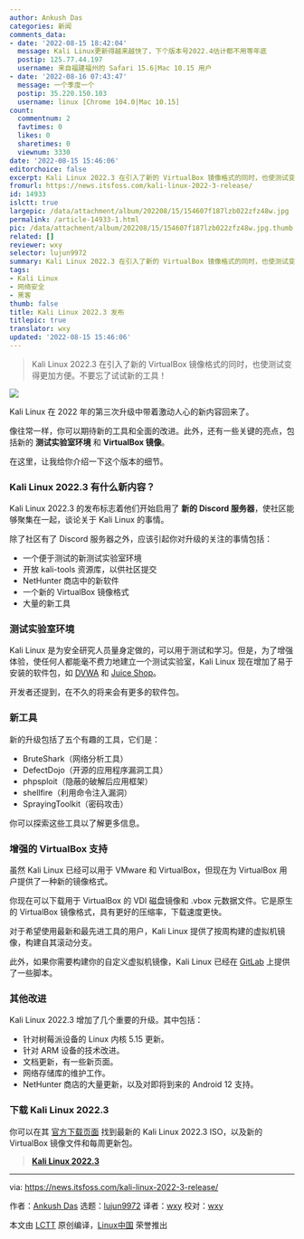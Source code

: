```yaml
---
author: Ankush Das
categories: 新闻
comments_data:
- date: '2022-08-15 18:42:04'
  message: Kali Linux更新得越来越快了，下个版本号2022.4估计都不用等年底
  postip: 125.77.44.197
  username: 来自福建福州的 Safari 15.6|Mac 10.15 用户
- date: '2022-08-16 07:43:47'
  message: 一个季度一个
  postip: 35.220.150.103
  username: linux [Chrome 104.0|Mac 10.15]
count:
  commentnum: 2
  favtimes: 0
  likes: 0
  sharetimes: 0
  viewnum: 3330
date: '2022-08-15 15:46:06'
editorchoice: false
excerpt: Kali Linux 2022.3 在引入了新的 VirtualBox 镜像格式的同时，也使测试变得更加方便。不要忘了试试新的工具！
fromurl: https://news.itsfoss.com/kali-linux-2022-3-release/
id: 14933
islctt: true
largepic: /data/attachment/album/202208/15/154607f187lzb022zfz48w.jpg
permalink: /article-14933-1.html
pic: /data/attachment/album/202208/15/154607f187lzb022zfz48w.jpg.thumb.jpg
related: []
reviewer: wxy
selector: lujun9972
summary: Kali Linux 2022.3 在引入了新的 VirtualBox 镜像格式的同时，也使测试变得更加方便。不要忘了试试新的工具！
tags:
- Kali Linux
- 网络安全
- 黑客
thumb: false
title: Kali Linux 2022.3 发布
titlepic: true
translator: wxy
updated: '2022-08-15 15:46:06'
---
```



> 
> Kali Linux 2022.3 在引入了新的 VirtualBox 镜像格式的同时，也使测试变得更加方便。不要忘了试试新的工具！
> 
> 
> 


![](/data/attachment/album/202208/15/154607f187lzb022zfz48w.jpg)


Kali Linux 在 2022 年的第三次升级中带着激动人心的新内容回来了。


像往常一样，你可以期待新的工具和全面的改进。此外，还有一些关键的亮点，包括新的 **测试实验室环境** 和 **VirtualBox 镜像**。


在这里，让我给你介绍一下这个版本的细节。


### Kali Linux 2022.3 有什么新内容？


Kali Linux 2022.3 的发布标志着他们开始启用了 **新的 Discord 服务器**，使社区能够聚集在一起，谈论关于 Kali Linux 的事情。


除了社区有了 Discord 服务器之外，应该引起你对升级的关注的事情包括：


* 一个便于测试的新测试实验室环境
* 开放 kali-tools 资源库，以供社区提交
* NetHunter 商店中的新软件
* 一个新的 VirtualBox 镜像格式
* 大量的新工具


### 测试实验室环境


Kali Linux 是为安全研究人员量身定做的，可以用于测试和学习。但是，为了增强体验，使任何人都能毫不费力地建立一个测试实验室，Kali Linux 现在增加了易于安装的软件包，如 [DVWA](https://www.kali.org/tools/dvwa/) 和 [Juice Shop](https://www.kali.org/tools/juice-shop/)。


开发者还提到，在不久的将来会有更多的软件包。


### 新工具


新的升级包括了五个有趣的工具，它们是：


* BruteShark（网络分析工具）
* DefectDojo（开源的应用程序漏洞工具）
* phpsploit（隐蔽的破解后应用框架）
* shellfire（利用命令注入漏洞）
* SprayingToolkit（密码攻击）


你可以探索这些工具以了解更多信息。


### 增强的 VirtualBox 支持


虽然 Kali Linux 已经可以用于 VMware 和 VirtualBox，但现在为 VirtualBox 用户提供了一种新的镜像格式。


你现在可以下载用于 VirtualBox 的 VDI 磁盘镜像和 .vbox 元数据文件。它是原生的 VirtualBox 镜像格式，具有更好的压缩率，下载速度更快。


对于希望使用最新和最先进工具的用户，Kali Linux 提供了按周构建的虚拟机镜像，构建自其滚动分支。


此外，如果你需要构建你的自定义虚拟机镜像，Kali Linux 已经在 [GitLab](https://gitlab.com/kalilinux/build-scripts/kali-vm) 上提供了一些脚本。


### 其他改进


Kali Linux 2022.3 增加了几个重要的升级。其中包括：


* 针对树莓派设备的 Linux 内核 5.15 更新。
* 针对 ARM 设备的技术改进。
* 文档更新，有一些新页面。
* 网络存储库的维护工作。
* NetHunter 商店的大量更新，以及对即将到来的 Android 12 支持。


### 下载 Kali Linux 2022.3


你可以在其 [官方下载页面](https://www.kali.org/get-kali/) 找到最新的 Kali Linux 2022.3 ISO，以及新的 VirtualBox 镜像文件和每周更新包。



> 
> **[Kali Linux 2022.3](https://www.kali.org/get-kali/#kali-platforms)**
> 
> 
> 




---


via: <https://news.itsfoss.com/kali-linux-2022-3-release/>


作者：[Ankush Das](https://news.itsfoss.com/author/ankush/) 选题：[lujun9972](https://github.com/lujun9972) 译者：[wxy](https://github.com/wxy) 校对：[wxy](https://github.com/wxy)


本文由 [LCTT](https://github.com/LCTT/TranslateProject) 原创编译，[Linux中国](https://linux.cn/) 荣誉推出
